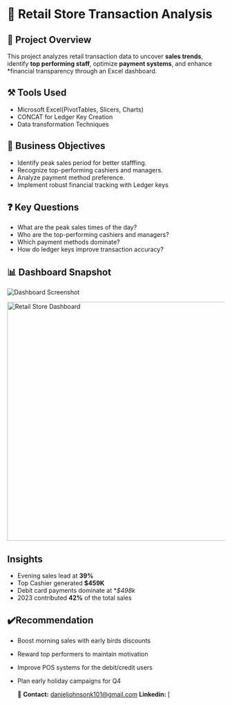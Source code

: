 # 🏬 Retail Store Transaction Analysis

## 📖 Project Overview
This project analyzes retail transaction data to uncover **sales trends**, identify **top performing staff**, optimize **payment systems**, and enhance *financial transparency through an Excel dashboard.

## ⚒️ Tools Used
- Microsoft Excel(PivotTables, Slicers, Charts)
- CONCAT for Ledger Key Creation
- Data transformation Techniques

## 🎯 Business Objectives
- Identify peak sales period for better stafffing.
- Recognize top-performing cashiers and managers.
- Analyze payment method preference.
- Implement robust financial tracking with Ledger keys

## ❓ Key Questions
- What are the peak sales times of the day?
- Who are the top-performing cashiers and managers?
- Which payment methods dominate?
- How do ledger keys improve transaction accuracy?

## 📊 Dashboard Snapshot
![Dashboard Screenshot](images/dashboard.png)

<img width="1069" height="552" alt="Retail Store Dashboard" src="https://github.com/user-attachments/assets/a7679945-6a4a-443e-ad9b-68dc2d09f96f" />

## Insights
- Evening sales lead at **39%**
- Top Cashier generated **$459K**
- Debit card payments dominate at **$498k*
- 2023 contributed **42%** of the total sales

## ✔️Recommendation
- Boost morning sales with early birds discounts
- Reward top performers to maintain motivation
- Improve POS systems for the debit/credit users
- Plan early holiday campaigns for Q4

  📧 **Contact:** [danieljohnsonk101@gmail.com](mailto:danieljohnsonk101@gmail.com)
  **Linkedin:** [
  
